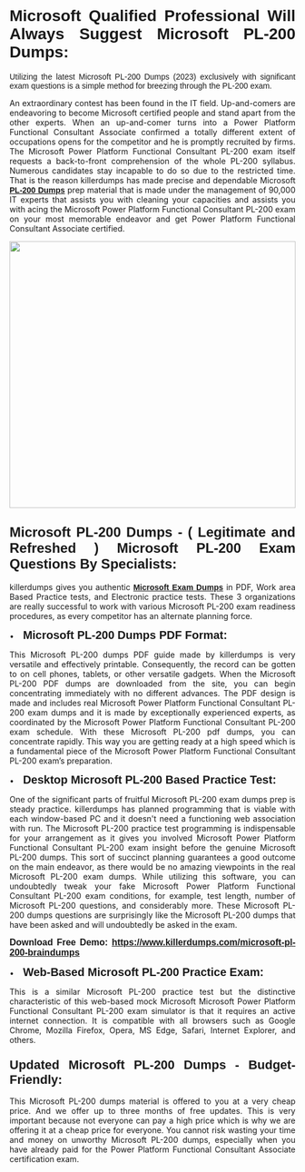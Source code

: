 <h1 style="text-align: justify;"><span style="font-family:Verdana,Geneva,sans-serif;"><strong>Microsoft Qualified Professional Will Always Suggest Microsoft PL-200 Dumps:</strong></span></h1>

<p style="text-align: justify;"><span style="font-family:Verdana,Geneva,sans-serif;">Utilizing the latest Microsoft PL-200 Dumps (2023) exclusively with significant exam questions is a simple method for breezing through the PL-200 exam.</span></p>

<p style="text-align: justify;">An extraordinary contest has been found in the IT field. Up-and-comers are endeavoring to become Microsoft certified people and stand apart from the other experts. When an up-and-comer turns into a Power Platform Functional Consultant Associate confirmed a totally different extent of occupations opens for the competitor and he is promptly recruited by firms. The Microsoft Power Platform Functional Consultant PL-200 exam itself requests a back-to-front comprehension of the whole PL-200 syllabus. Numerous candidates stay incapable to do so due to the restricted time. That is the reason killerdumps has made precise and dependable Microsoft <a href="https://www.killerdumps.com/microsoft-pl-200-braindumps"><span style="font-family:Verdana,Geneva,sans-serif;"><strong>PL-200 Dumps</strong></span></a> prep material that is made under the management of 90,000 IT experts that assists you with cleaning your capacities and assists you with acing the Microsoft Power Platform Functional Consultant PL-200 exam on your most memorable endeavor and get Power Platform Functional Consultant Associate certified.</p>

<p style="text-align: justify;"><a href="https://www.killerdumps.com/microsoft-pl-200-braindumps"><img alt="" src="https://lh3.googleusercontent.com/pw/AMWts8DHjy22kr7KFYPYSK6RVcgSZ7ezmbKuCwXOQl4XkSDtKJmTWaSkHA1qvPYTFHpUrIxq6vhS4_XfvEh9J6feOpvw-GY52v5heoTTh8sE1mfWIctp3CRSBtfxyU9ndFi2pK7riGbnm4EYH59ga9m-4pOJ=w1366-h507-no?authuser=4" style="width: 100%; height: 470px;" /></a></p>

<h2 style="text-align: justify;"><span style="font-family:Verdana,Geneva,sans-serif;"><strong><span style="font-size:24px;">Microsoft PL-200 Dumps - ( Legitimate and Refreshed ) Microsoft PL-200 Exam Questions By Specialists:</span></strong></span></h2>

<p style="text-align: justify;">killerdumps gives you authentic <a href="https://www.killerdumps.com/microsoft-exams"><span style="font-family:Verdana,Geneva,sans-serif;"><strong>Microsoft Exam Dumps</strong></span></a> in PDF, Work area Based Practice tests, and Electronic practice tests. These 3 organizations are really successful to work with various Microsoft PL-200 exam readiness procedures, as every competitor has an alternate planning force.</p>

<p style="text-align: justify;">•    <span style="font-size:20px;"><span style="font-family:Verdana,Geneva,sans-serif;"><strong>Microsoft PL-200 Dumps PDF Format:</strong></span></span></p>

<p style="text-align: justify;">This Microsoft PL-200 dumps PDF guide made by killerdumps is very versatile and effectively printable. Consequently, the record can be gotten to on cell phones, tablets, or other versatile gadgets. When the Microsoft PL-200 PDF dumps are downloaded from the site, you can begin concentrating immediately with no different advances. The PDF design is made and includes real Microsoft Power Platform Functional Consultant PL-200 exam dumps and it is made by exceptionally experienced experts, as coordinated by the Microsoft Power Platform Functional Consultant PL-200 exam schedule. With these Microsoft PL-200 pdf dumps, you can concentrate rapidly. This way you are getting ready at a high speed which is a fundamental piece of the Microsoft Power Platform Functional Consultant PL-200 exam’s preparation.</p>

<p style="text-align: justify;">•    <span style="font-family:Verdana,Geneva,sans-serif;"><strong><span style="font-size:20px;">Desktop Microsoft PL-200 Based Practice Test:</span></strong></span></p>

<p style="text-align: justify;">One of the significant parts of fruitful Microsoft PL-200 exam dumps prep is steady practice. killerdumps has planned programming that is viable with each window-based PC and it doesn't need a functioning web association with run. The Microsoft PL-200 practice test programming is indispensable for your arrangement as it gives you involved Microsoft Power Platform Functional Consultant PL-200 exam insight before the genuine Microsoft PL-200 dumps. This sort of succinct planning guarantees a good outcome on the main endeavor, as there would be no amazing viewpoints in the real Microsoft PL-200 exam dumps. While utilizing this software, you can undoubtedly tweak your fake Microsoft Power Platform Functional Consultant PL-200 exam conditions, for example, test length, number of Microsoft PL-200 questions, and considerably more. These Microsoft PL-200 dumps questions are surprisingly like the Microsoft PL-200 dumps that have been asked and will undoubtedly be asked in the exam.</p>

<p style="text-align: justify;"><strong><span style="font-size:16px;"><span style="font-family:Verdana,Geneva,sans-serif;">Download Free Demo: <a href="https://www.killerdumps.com/microsoft-pl-200-braindumps">https://www.killerdumps.com/microsoft-pl-200-braindumps</a></span></span></strong></p>

<p style="text-align: justify;">•    <strong><span style="font-size:20px;"><span style="font-family:Verdana,Geneva,sans-serif;">Web-Based Microsoft PL-200 Practice Exam:</span></span></strong></p>

<p style="text-align: justify;">This is a similar Microsoft PL-200 practice test but the distinctive characteristic of this web-based mock Microsoft Microsoft Power Platform Functional Consultant PL-200 exam simulator is that it requires an active internet connection. It is compatible with all browsers such as Google Chrome, Mozilla Firefox, Opera, MS Edge, Safari, Internet Explorer, and others.</p>

<h3 style="text-align: justify;"><strong><span style="font-size:22px;"><span style="font-family:Verdana,Geneva,sans-serif;">Updated Microsoft PL-200 Dumps - Budget-Friendly:</span></span></strong></h3>

<p style="text-align: justify;">This Microsoft PL-200 dumps material is offered to you at a very cheap price. And we offer up to three months of free updates. This is very important because not everyone can pay a high price which is why we are offering it at a cheap price for everyone. You cannot risk wasting your time and money on unworthy Microsoft PL-200 dumps, especially when you have already paid for the Power Platform Functional Consultant Associate certification exam.</p>
